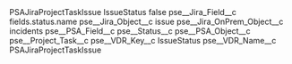 <?xml version="1.0" encoding="UTF-8"?>
<CustomMetadata xmlns="http://soap.sforce.com/2006/04/metadata" xmlns:xsi="http://www.w3.org/2001/XMLSchema-instance" xmlns:xsd="http://www.w3.org/2001/XMLSchema">
    <label>PSAJiraProjectTaskIssue IssueStatus</label>
    <protected>false</protected>
    <values>
        <field>pse__Jira_Field__c</field>
        <value xsi:type="xsd:string">fields.status.name</value>
    </values>
    <values>
        <field>pse__Jira_Object__c</field>
        <value xsi:type="xsd:string">issue</value>
    </values>
    <values>
        <field>pse__Jira_OnPrem_Object__c</field>
        <value xsi:type="xsd:string">incidents</value>
    </values>
    <values>
        <field>pse__PSA_Field__c</field>
        <value xsi:type="xsd:string">pse__Status__c</value>
    </values>
    <values>
        <field>pse__PSA_Object__c</field>
        <value xsi:type="xsd:string">pse__Project_Task__c</value>
    </values>
    <values>
        <field>pse__VDR_Key__c</field>
        <value xsi:type="xsd:string">IssueStatus</value>
    </values>
    <values>
        <field>pse__VDR_Name__c</field>
        <value xsi:type="xsd:string">PSAJiraProjectTaskIssue</value>
    </values>
</CustomMetadata>
